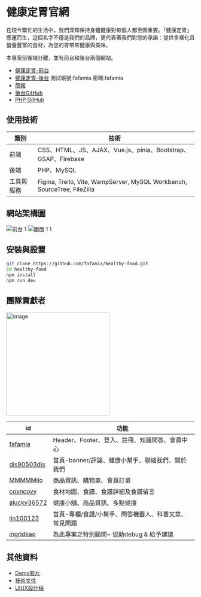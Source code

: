 # 健康定胃官網

在現今繁忙的生活中，我們深知保持身體健康對每個人都至關重要。「健康定胃」應運而生，這個名字不僅是我們的品牌，更代表著我們對您的承諾：提供多樣化且營養豐富的食材，為您的胃帶來健康與美味。

本專案前後端分離，並有前台和後台兩個網站。
* [健康定胃-前台](https://tibamef2e.com/chd104/g3/front/)
* [健康定胃-後台](https://tibamef2e.com/chd104/g3/admin/) 測試帳號:fafamia 密碼:fafamia
* [簡報](https://drive.google.com/drive/folders/1bFhgu2scpqw2B_nOVxq4UlCXJBJ6f8CK?fbclid=IwAR04iyHJYc5zvhpVPa5_iRvN0-CablzVeI70vhw_XTk-UpWELHAWttXrqOQ)
* [後台GitHub](https://github.com/fafamia/admin-healthy-food)
* [PHP GitHub](https://github.com/fafamia/healthy-food-php)

## 使用技術

|  類別   | 技術  |
|  ----  | ----  |
| 前端  | CSS、HTML、JS、AJAX、Vue.js、pinia、Bootstrap、GSAP、Firebase |
| 後端  | PHP、MySQL |
| 工具與服務 | Figma, Trello, Vite, WampServer, MySQL Workbench, SourceTree, FileZilla |

## 網站架構圖

![前台  1](https://github.com/fafamia/healthy-food/assets/152142187/ae420c97-1f08-4184-9964-cf855d06ec17)
![圖面 1 1](https://github.com/fafamia/healthy-food/assets/152142187/6b3fac6d-a9fd-4644-a452-88bfaba3ee33)

## 安裝與設置

```sh
git clone https://github.com/fafamia/healthy-food.git
cd healthy-food
npm install
npm run dev
```

## 團隊貢獻者
<a href="https://github.com/fafamia/healthy-food/graphs/contributors?from=2024-01-14&to=2024-03-05&type=c">
  <img width="276" alt="image" src="https://github.com/fafamia/healthy-food/assets/152142187/266f0e98-6b91-4528-be8f-d7bec6878cf7">
</a>

|  id   | 功能  |
|  ----  | ----  |
| [fafamia](https://github.com/fafamia)  | Header、Footer、登入、註冊、知識問答、會員中心 |
| [dis90503dis](https://github.com/dis90503dis)  | 首頁-banner/評論、健康小幫手、聯絡我們、關於我們 |
| [MMMMMilo](https://github.com/MMMMMilo) | 商品資訊、購物車、會員訂單 |
| [covncovy](https://github.com/covncovy) | 食材地圖、食譜、食譜詳細及食譜留言 |
| [alucky36572](https://github.com/alucky36572) | 健康小舖、商品資訊、多點健康 |
| [lin100123](https://github.com/lin100123) | 首頁-專欄/食譜/小幫手、問答機器人、科普文章、常見問題 |
| [ingridkao](https://github.com/ingridkao) | 為此專案之特別顧問~ 協助debug & 給予建議 |

## 其他資料
* [Demo影片](https://www.youtube.com/watch?v=acumrG9X5qc)
* [技術文件](https://drive.google.com/drive/folders/1bFhgu2scpqw2B_nOVxq4UlCXJBJ6f8CK?fbclid=IwAR04iyHJYc5zvhpVPa5_iRvN0-CablzVeI70vhw_XTk-UpWELHAWttXrqOQ)
* [UIUX設計稿](https://www.figma.com/file/es771Sn9vJWGKBIheqMRVn/%E5%8A%9F%E8%83%BD%E6%9E%B6%E6%A7%8B%E5%9C%96?type=design&node-id=115%3A115&mode=design&t=QxoQyWuBbcS899aY-1)


